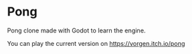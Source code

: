# Pong

Pong clone made with Godot to learn the engine.

You can play the current version on https://vorgen.itch.io/pong
